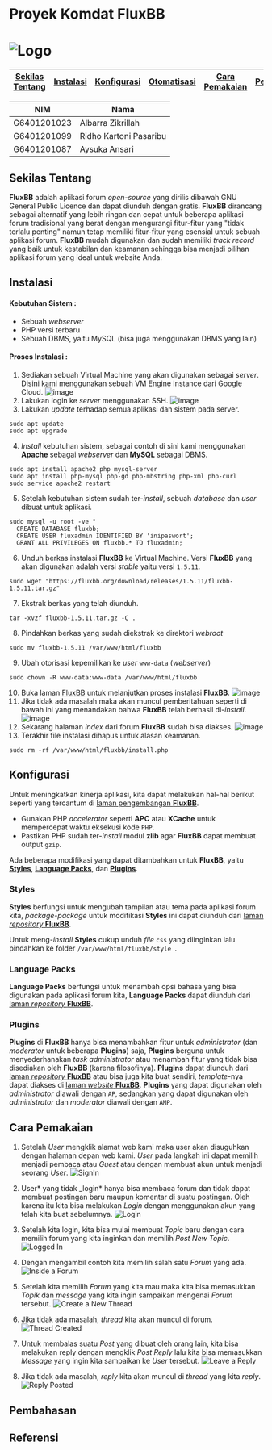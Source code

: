 # Proyek Komdat FluxBB

# ![Logo](http://fluxbb.org/files/images/logo_large.png)

| [Sekilas Tentang](#sekilas-tentang) | [Instalasi](#instalasi) | [Konfigurasi](#konfigurasi) | [Otomatisasi](#otomatisasi) | [Cara Pemakaian](#cara-pemakaian) | [Pembahasan](#pembahasan) | [Referensi](#referensi) |
| :---------------------------------: | :---------------------: | :-------------------------: | :-------------------------: | :-------------------------------: | :-----------------------: | :---------------------: |

| NIM         | Nama                   |
| ----------- | ---------------------- |
| G6401201023 | Albarra Zikrillah      |
| G6401201099 | Ridho Kartoni Pasaribu |
| G6401201087 | Aysuka Ansari          |

## Sekilas Tentang

**FluxBB** adalah aplikasi forum _open-source_ yang dirilis dibawah GNU General Public Licence dan dapat diunduh dengan gratis. **FluxBB** dirancang sebagai alternatif yang lebih ringan dan cepat untuk beberapa aplikasi forum tradisional yang berat dengan mengurangi fitur-fitur yang "tidak terlalu penting" namun tetap memiliki fitur-fitur yang esensial untuk sebuah aplikasi forum. **FluxBB** mudah digunakan dan sudah memiliki _track record_ yang baik untuk kestabilan dan keamanan sehingga bisa menjadi pilihan aplikasi forum yang ideal untuk website Anda.

## Instalasi

#### Kebutuhan Sistem :

- Sebuah _webserver_
- PHP versi terbaru
- Sebuah DBMS, yaitu MySQL (bisa juga menggunakan DBMS yang lain)

#### Proses Instalasi :

1. Sediakan sebuah Virtual Machine yang akan digunakan sebagai _server_. Disini kami menggunakan sebuah VM Engine Instance dari Google Cloud.
   ![image](https://user-images.githubusercontent.com/99653989/196697873-ff9dea01-5ca5-42a9-92a3-d8256b265251.png)
2. Lakukan login ke _server_ menggunakan SSH.
   ![image](https://user-images.githubusercontent.com/99653989/196698169-6009ff6b-2cd9-4946-8e0a-8853f2aaeb8a.png)
3. Lakukan _update_ terhadap semua aplikasi dan sistem pada server.

```
sudo apt update
sudo apt upgrade
```

4. _Install_ kebutuhan sistem, sebagai contoh di sini kami menggunakan **Apache** sebagai _webserver_ dan **MySQL** sebagai DBMS.

```
sudo apt install apache2 php mysql-server
sudo apt install php-mysql php-gd php-mbstring php-xml php-curl
sudo service apache2 restart
```

5. Setelah kebutuhan sistem sudah ter-_install_, sebuah _database_ dan _user_ dibuat untuk aplikasi.

```
sudo mysql -u root -ve "
  CREATE DATABASE fluxbb;
  CREATE USER fluxadmin IDENTIFIED BY 'inipaswort';
  GRANT ALL PRIVILEGES ON fluxbb.* TO fluxadmin;
```

6. Unduh berkas instalasi **FluxBB** ke Virtual Machine. Versi **FluxBB** yang akan digunakan adalah versi _stable_ yaitu versi `1.5.11`.

```
sudo wget "https://fluxbb.org/download/releases/1.5.11/fluxbb-1.5.11.tar.gz"
```

7. Ekstrak berkas yang telah diunduh.

```
tar -xvzf fluxbb-1.5.11.tar.gz -C .
```

8. Pindahkan berkas yang sudah diekstrak ke direktori _webroot_

```
sudo mv fluxbb-1.5.11 /var/www/html/fluxbb
```

9. Ubah otorisasi kepemilikan ke _user_ `www-data` (_webserver_)

```
sudo chown -R www-data:www-data /var/www/html/fluxbb
```

10. Buka laman [FluxBB](http://34.128.79.83 "FluxBB") untuk melanjutkan proses instalasi **FluxBB**.
    ![image](https://user-images.githubusercontent.com/99653989/196703305-1aae9dfc-7645-4fea-aa3f-aa5aa2732708.png)
11. Jika tidak ada masalah maka akan muncul pemberitahuan seperti di bawah ini yang menandakan bahwa **FluxBB** telah berhasil di-_install_.
    ![image](https://user-images.githubusercontent.com/99653989/196703781-907a2e1b-c3df-463c-8ba2-6aec23346785.png)
12. Sekarang halaman _index_ dari forum **FluxBB** sudah bisa diakses.
    ![image](https://user-images.githubusercontent.com/99653989/196704056-14f939a7-0d4b-4a62-9eb1-d4673908fc52.png)
13. Terakhir file instalasi dihapus untuk alasan keamanan.

```
sudo rm -rf /var/www/html/fluxbb/install.php
```

## Konfigurasi

Untuk meningkatkan kinerja aplikasi, kita dapat melakukan hal-hal berikut seperti yang tercantum di [laman pengembangan **FluxBB**](https://github.com/fluxbb/fluxbb#recommendations).

- Gunakan PHP _accelerator_ seperti **APC** atau **XCache** untuk mempercepat waktu eksekusi kode `PHP`.
- Pastikan PHP sudah ter-_install_ modul **zlib** agar **FluxBB** dapat membuat output `gzip`.

Ada beberapa modifikasi yang dapat ditambahkan untuk **FluxBB**, yaitu [**Styles**](#styles), [**Language Packs**](#language-packs), dan [**Plugins**](#plugins).

### Styles

**Styles** berfungsi untuk mengubah tampilan atau tema pada aplikasi forum kita, _package-package_ untuk modifikasi **Styles** ini dapat diunduh dari [laman _repository_ **FluxBB**](http://fluxbb.org/resources/styles/).

Untuk meng-_install_ **Styles** cukup unduh _file_ `css` yang diinginkan lalu pindahkan ke folder `/var/www/html/fluxbb/style `.

### Language Packs

**Language Packs** berfungsi untuk menambah opsi bahasa yang bisa digunakan pada aplikasi forum kita, **Language Packs** dapat diunduh dari [laman _repository_ **FluxBB**](http://fluxbb.org/resources/translations/).

### Plugins

**Plugins** di **FluxBB** hanya bisa menambahkan fitur untuk _administrator_ (dan _moderator_ untuk beberapa **Plugins**) saja, **Plugins** berguna untuk menyederhanakan _task administrator_ atau menambah fitur yang tidak bisa disediakan oleh **FluxBB** (karena filosofinya). **Plugins** dapat diunduh dari [laman _repository_ **FluxBB**](https://github.com/fluxbb/plugins) atau bisa juga kita buat sendiri, _template_-nya dapat diakses di [laman _website_ **FluxBB**](https://fluxbb.org/docs/v1.5/plugins). **Plugins** yang dapat digunakan oleh _administrator_ diawali dengan `AP`, sedangkan yang dapat digunakan oleh _administrator_ dan _moderator_ diawali dengan `AMP`.

## Cara Pemakaian

1. Setelah _User_ mengklik alamat web kami maka user akan disuguhkan dengan halaman depan web kami. _User_ pada langkah ini dapat memilih menjadi pembaca atau _Guest_ atau dengan membuat akun untuk menjadi seorang _User_.
   ![SignIn](screenshots/screenshots-register.png)

2. User* yang tidak \_login* hanya bisa membaca forum dan tidak dapat membuat postingan baru maupun komentar di suatu postingan. Oleh karena itu kita bisa melakukan _Login_ dengan menggunakan akun yang telah kita buat sebelumnya.
   ![Login](screenshots/screenshots-login.png)

3. Setelah kita login, kita bisa mulai membuat _Topic_ baru dengan cara memilih forum yang kita inginkan dan memilih _Post New Topic_.
   ![Logged In](screenshots/screenshots-loggedin.png)

4. Dengan mengambil contoh kita memilih salah satu _Forum_ yang ada.
   ![Inside a Forum](screenshots/screenshots-forum.png)

5. Setelah kita memilih _Forum_ yang kita mau maka kita bisa memasukkan _Topik_ dan _message_ yang kita ingin sampaikan mengenai _Forum_ tersebut.
   ![Create a New Thread](screenshots/screenshots-newPost.png)

6. Jika tidak ada masalah, _thread_ kita akan muncul di forum.
   ![Thread Created](screenshots/screenshots-newThread.png)

7. Untuk membalas suatu _Post_ yang dibuat oleh orang lain, kita bisa melakukan reply dengan mengklik _Post Reply_ lalu kita bisa memasukkan _Message_ yang ingin kita sampaikan ke _User_ tersebut.
   ![Leave a Reply](screenshots/screenshots-replyAttempt.png)

8. Jika tidak ada masalah, _reply_ kita akan muncul di _thread_ yang kita _reply_.
   ![Reply Posted](screenshots/screenshots-successfulReply.png)

## Pembahasan

## Referensi
